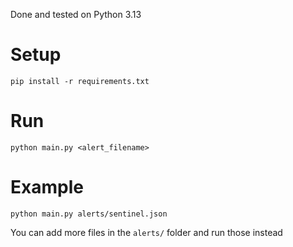 Done and tested on Python 3.13

# Setup
```
pip install -r requirements.txt
```

# Run
```
python main.py <alert_filename>
```

# Example
```
python main.py alerts/sentinel.json
```

You can add more files in the `alerts/` folder and run those instead
